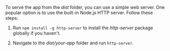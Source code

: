 To serve the app from the *dist* folder, you can use a simple web server. One popular option is to use the built-in Node.js HTTP server. Follow these steps:

1. Run `npm install -g http-server` to install the *http-server* package globally if you haven't.

2. Navigate to the *dist/your-app* folder and run `http-server`.
